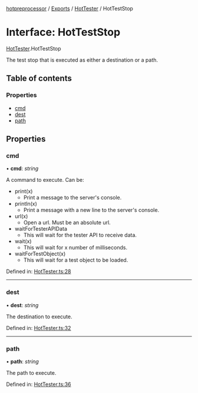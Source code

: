 [hotpreprocessor](../README.md) / [Exports](../modules.md) / [HotTester](../modules/hottester.md) / HotTestStop

# Interface: HotTestStop

[HotTester](../modules/hottester.md).HotTestStop

The test stop that is executed as either a destination or
a path.

## Table of contents

### Properties

- [cmd](hottester.hotteststop.md#cmd)
- [dest](hottester.hotteststop.md#dest)
- [path](hottester.hotteststop.md#path)

## Properties

### cmd

• **cmd**: *string*

A command to execute. Can be:
* print(x)
  * Print a message to the server's console.
* println(x)
  * Print a message with a new line to the server's console.
* url(x)
  * Open a url. Must be an absolute url.
* waitForTesterAPIData
  * This will wait for the tester API to receive data.
* wait(x)
  * This will wait for x number of milliseconds.
* waitForTestObject(x)
  * This will wait for a test object to be loaded.

Defined in: [HotTester.ts:28](https://github.com/OurFreeLight/HotPreprocessor/blob/ff92735/src/HotTester.ts#L28)

___

### dest

• **dest**: *string*

The destination to execute.

Defined in: [HotTester.ts:32](https://github.com/OurFreeLight/HotPreprocessor/blob/ff92735/src/HotTester.ts#L32)

___

### path

• **path**: *string*

The path to execute.

Defined in: [HotTester.ts:36](https://github.com/OurFreeLight/HotPreprocessor/blob/ff92735/src/HotTester.ts#L36)
